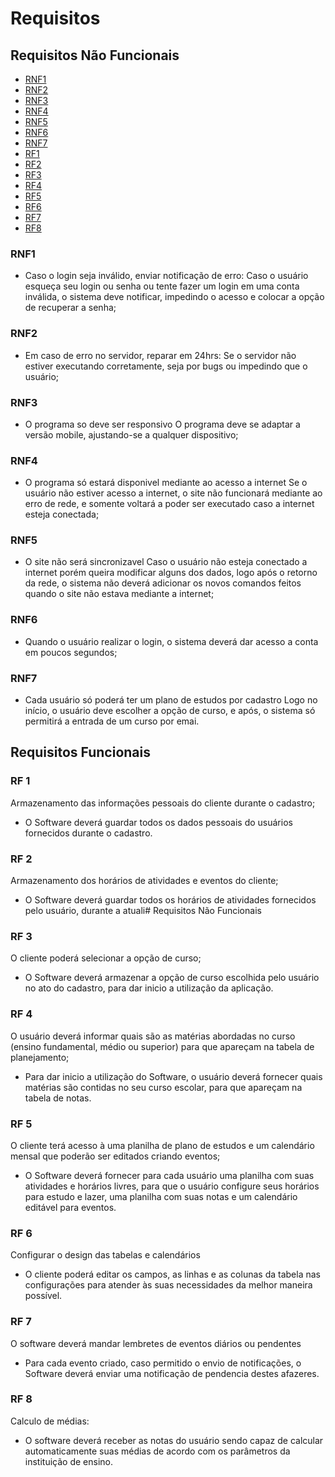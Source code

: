 # Requisitos
## Requisitos Não Funcionais
- [RNF1](#RNF1)
- [RNF2](#RNF2)
- [RNF3](#RNF3)
- [RNF4](#RNF4)
- [RNF5](#RNF5)
- [RNF6](#RNF6)
- [RNF7](#RNF7)
- [RF1](#RF1)
- [RF2](#RF2)
- [RF3](#RF3)
- [RF4](#RF4)
- [RF5](#RF5)
- [RF6](#RF6)
- [RF7](#RF7)
- [RF8](#RF8)
### RNF1
 * Caso o login seja inválido, enviar notificação de erro:
 Caso o usuário esqueça seu login ou senha ou tente fazer um login em uma conta inválida,
 o sistema deve notificar, impedindo o acesso e colocar a opção de recuperar a senha;

### RNF2
* Em caso de erro no servidor, reparar em 24hrs:
Se o servidor não estiver executando corretamente, seja por bugs ou impedindo que o
usuário;

### RNF3
* O programa so deve ser responsivo
O programa deve se adaptar a versão mobile, ajustando-se a qualquer dispositivo;

### RNF4
* O programa só estará disponivel mediante ao acesso a internet
Se o usuário não estiver acesso a internet, o site não funcionará mediante ao erro de rede,
e somente voltará a poder ser executado caso a internet esteja conectada;

### RNF5
* O site não será sincronizavel
Caso o usuário não esteja conectado a internet porém queira modificar alguns dos dados, logo após
o retorno da rede, o sistema não deverá adicionar os novos comandos feitos quando o site não estava mediante
a internet;

### RNF6
* Quando o usuário realizar o login, o sistema deverá dar acesso a conta em poucos segundos;

### RNF7
* Cada usuário só poderá ter um plano de estudos por cadastro
Logo no início, o usuário deve escolher a opção de curso, e após, o sistema
só permitirá a entrada de um curso por emai.

## Requisitos Funcionais

### RF 1
Armazenamento das informações pessoais do cliente durante o cadastro;
  * O Software deverá guardar todos os dados pessoais do usuários fornecidos durante o cadastro.

### RF 2
Armazenamento dos horários de atividades e eventos do cliente;
  * O Software deverá guardar todos os horários de atividades fornecidos pelo usuário, durante a atuali# Requisitos Não Funcionais

### RF 3
O cliente poderá selecionar a opção de curso;
  * O Software deverá armazenar a opção de curso escolhida pelo usuário no ato do cadastro, para dar inicio a utilização da aplicação.

### RF 4
O usuário deverá informar quais são as matérias abordadas no curso (ensino fundamental, médio ou superior) para que apareçam na tabela de planejamento;
  * Para dar inicio a utilização do Software, o usuário deverá fornecer quais matérias são contidas no seu curso escolar, para que apareçam na tabela de notas.

### RF 5
O cliente terá acesso à uma planilha de plano de estudos e um calendário mensal que poderão ser editados criando eventos;
  * O Software deverá fornecer para cada usuário uma planilha com suas atividades e horários livres, para que o usuário configure seus horários para estudo e lazer, uma planilha com suas notas e um calendário editável para eventos.

### RF 6
Configurar o design das tabelas e calendários
  * O cliente poderá editar os campos, as linhas e as colunas da tabela nas configurações para atender às suas necessidades da melhor maneira possível.

### RF 7
O software deverá mandar lembretes de eventos diários ou pendentes
  * Para cada evento criado, caso permitido o envio de notificações, o Software deverá enviar uma notificação de pendencia destes afazeres.

### RF 8
Calculo de médias:
  * O software deverá receber as notas do usuário sendo capaz de calcular automaticamente suas médias de acordo com os parâmetros da instituição de ensino.
